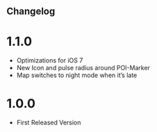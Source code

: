 Changelog
---------

# 1.1.0

* Optimizations for iOS 7
* New Icon and pulse radius around POI-Marker
* Map switches to night mode when it’s late

# 1.0.0

* First Released Version